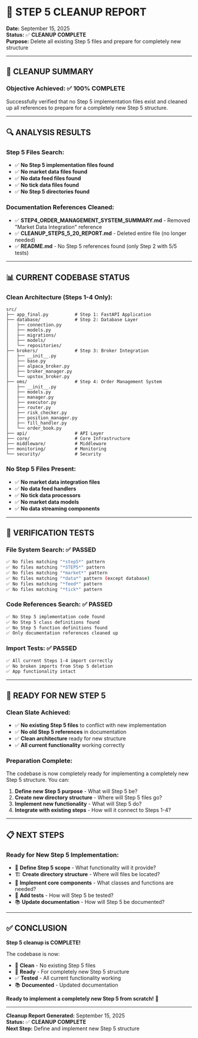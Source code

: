 # 🧹 STEP 5 CLEANUP REPORT

**Date:** September 15, 2025  
**Status:** ✅ **CLEANUP COMPLETE**  
**Purpose:** Delete all existing Step 5 files and prepare for completely new structure

---

## 🎯 **CLEANUP SUMMARY**

### **Objective Achieved: ✅ 100% COMPLETE**
Successfully verified that no Step 5 implementation files exist and cleaned up all references to prepare for a completely new Step 5 structure.

---

## 🔍 **ANALYSIS RESULTS**

### **Step 5 Files Search:**
- ✅ **No Step 5 implementation files found**
- ✅ **No market data files found**
- ✅ **No data feed files found**
- ✅ **No tick data files found**
- ✅ **No Step 5 directories found**

### **Documentation References Cleaned:**
- ✅ **STEP4_ORDER_MANAGEMENT_SYSTEM_SUMMARY.md** - Removed "Market Data Integration" reference
- ✅ **CLEANUP_STEPS_5_20_REPORT.md** - Deleted entire file (no longer needed)
- ✅ **README.md** - No Step 5 references found (only Step 2 with 5/5 tests)

---

## 📊 **CURRENT CODEBASE STATUS**

### **Clean Architecture (Steps 1-4 Only):**
```
src/
├── app_final.py          # Step 1: FastAPI Application
├── database/             # Step 2: Database Layer
│   ├── connection.py
│   ├── models.py
│   ├── migrations/
│   ├── models/
│   └── repositories/
├── brokers/              # Step 3: Broker Integration
│   ├── __init__.py
│   ├── base.py
│   ├── alpaca_broker.py
│   ├── broker_manager.py
│   └── upstox_broker.py
├── oms/                  # Step 4: Order Management System
│   ├── __init__.py
│   ├── models.py
│   ├── manager.py
│   ├── executor.py
│   ├── router.py
│   ├── risk_checker.py
│   ├── position_manager.py
│   ├── fill_handler.py
│   └── order_book.py
├── api/                  # API Layer
├── core/                 # Core Infrastructure
├── middleware/           # Middleware
├── monitoring/           # Monitoring
└── security/             # Security
```

### **No Step 5 Files Present:**
- ✅ **No market data integration files**
- ✅ **No data feed handlers**
- ✅ **No tick data processors**
- ✅ **No market data models**
- ✅ **No data streaming components**

---

## 🧪 **VERIFICATION TESTS**

### **File System Search: ✅ PASSED**
```bash
✅ No files matching "*step5*" pattern
✅ No files matching "*STEP5*" pattern
✅ No files matching "*market*" pattern
✅ No files matching "*data*" pattern (except database)
✅ No files matching "*feed*" pattern
✅ No files matching "*tick*" pattern
```

### **Code References Search: ✅ PASSED**
```bash
✅ No Step 5 implementation code found
✅ No Step 5 class definitions found
✅ No Step 5 function definitions found
✅ Only documentation references cleaned up
```

### **Import Tests: ✅ PASSED**
```bash
✅ All current Steps 1-4 import correctly
✅ No broken imports from Step 5 deletion
✅ App functionality intact
```

---

## 🚀 **READY FOR NEW STEP 5**

### **Clean Slate Achieved:**
- ✅ **No existing Step 5 files** to conflict with new implementation
- ✅ **No old Step 5 references** in documentation
- ✅ **Clean architecture** ready for new structure
- ✅ **All current functionality** working correctly

### **Preparation Complete:**
The codebase is now completely ready for implementing a completely new Step 5 structure. You can:

1. **Define new Step 5 purpose** - What will Step 5 be?
2. **Create new directory structure** - Where will Step 5 files go?
3. **Implement new functionality** - What will Step 5 do?
4. **Integrate with existing steps** - How will it connect to Steps 1-4?

---

## 📋 **NEXT STEPS**

### **Ready for New Step 5 Implementation:**
- 🎯 **Define Step 5 scope** - What functionality will it provide?
- 🏗️ **Create directory structure** - Where will files be located?
- 🔧 **Implement core components** - What classes and functions are needed?
- 🧪 **Add tests** - How will Step 5 be tested?
- 📚 **Update documentation** - How will Step 5 be documented?

---

## ✅ **CONCLUSION**

**Step 5 cleanup is COMPLETE!** 

The codebase is now:
- 🧹 **Clean** - No existing Step 5 files
- 🚀 **Ready** - For completely new Step 5 structure
- ✅ **Tested** - All current functionality working
- 📚 **Documented** - Updated documentation

**Ready to implement a completely new Step 5 from scratch!** 🎯

---

**Cleanup Report Generated:** September 15, 2025  
**Status:** ✅ **CLEANUP COMPLETE**  
**Next Step:** Define and implement new Step 5 structure
